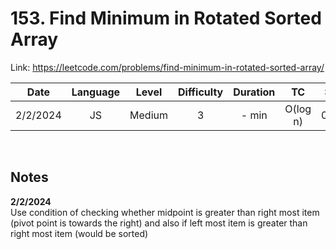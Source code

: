 # 153. Find Minimum in Rotated Sorted Array

Link: https://leetcode.com/problems/find-minimum-in-rotated-sorted-array/

|   Date   | Language | Level  | Difficulty | Duration |    TC    |  SC  |
| :------: | :------: | :----: | :--------: | :------: | :------: | :--: |
| 2/2/2024 |    JS    | Medium |     3      |  - min   | O(log n) | 0(1) |

<br>

## Notes

**2/2/2024** <br/>
Use condition of checking whether midpoint is greater than right most item (pivot point is towards the right) and also if left most item is greater than right most item (would be sorted)
